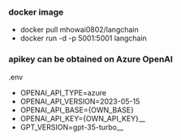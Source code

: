 ### docker image
- docker pull mhowai0802/langchain 
- docker run -d -p 5001:5001 langchain

### apikey can be obtained on Azure OpenAI
.env
- OPENAI_API_TYPE=azure
- OPENAI_API_VERSION=2023-05-15
- OPENAI_API_BASE={OWN_BASE}
- OPENAI_API_KEY={OWN_API_KEY}__
- GPT_VERSION=gpt-35-turbo__
